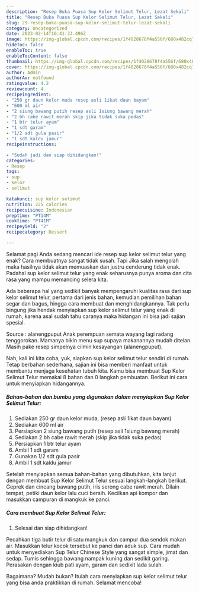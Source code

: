 ```yaml
---
description: "Resep Buka Puasa Sup Kelor Selimut Telur, Lezat Sekali"
title: "Resep Buka Puasa Sup Kelor Selimut Telur, Lezat Sekali"
slug: 29-resep-buka-puasa-sup-kelor-selimut-telur-lezat-sekali
category: Uncategorized
date: 2023-02-14T10:41:33.496Z
image: https://img-global.cpcdn.com/recipes/1f4028678f4a556f/680x482cq70/sup-kelor-selimut-telur-foto-resep-utama.jpg
hideToc: false
enableToc: true
enableTocContent: false
thumbnail: https://img-global.cpcdn.com/recipes/1f4028678f4a556f/680x482cq70/sup-kelor-selimut-telur-foto-resep-utama.jpg
cover: https://img-global.cpcdn.com/recipes/1f4028678f4a556f/680x482cq70/sup-kelor-selimut-telur-foto-resep-utama.jpg
author: Admin
authorAv: notfound
ratingvalue: 4.2
reviewcount: 4
recipeingredient:
- "250 gr daun kelor muda resep asli 1ikat daun bayam"
- "600 ml air"
- "2 siung bawang putih resep asli 1siung bawang merah"
- "2 bh cabe rawit merah skip jika tidak suka pedas"
- "1 btr telur ayam"
- "1 sdt garam"
- "1/2 sdt gula pasir"
- "1 sdt kaldu jamur"
recipeinstructions:

- "Sudah jadi dan siap dihidangkan!"
categories:
- Resep
tags:
- sup
- kelor
- selimut

katakunci: sup kelor selimut 
nutrition: 225 calories
recipecuisine: Indonesian
preptime: "PT14M"
cooktime: "PT41M"
recipeyield: "2"
recipecategory: Dessert

---
```



Selamat pagi Anda sedang mencari ide resep sup kelor selimut telur yang enak? Cara membuatnya sangat tidak susah. Tapi Jika salah mengolah maka hasilnya tidak akan memuaskan dan justru cenderung tidak enak. Padahal sup kelor selimut telur yang enak seharusnya punya aroma dan cita rasa yang mampu memancing selera kita.


Ada beberapa hal yang sedikit banyak mempengaruhi kualitas rasa dari sup kelor selimut telur, pertama dari jenis bahan, kemudian pemilihan bahan segar dan bagus, hingga cara membuat dan menghidangkannya. Tak perlu bingung jika hendak menyiapkan sup kelor selimut telur yang enak di rumah, karena asal sudah tahu caranya maka hidangan ini bisa jadi sajian spesial.

Source : alanengpuput Anak perempuan semata wayang lagi radang tenggorokan. Mamanya bikin menu sup supaya makanannya mudah ditelan. Masih pake resep simpelnya cilmin kesayangan (alanengpuput).


Nah, kali ini kita coba, yuk, siapkan sup kelor selimut telur sendiri di rumah. Tetap berbahan sederhana, sajian ini bisa memberi manfaat untuk membantu menjaga kesehatan tubuh kita. Kamu bisa membuat Sup Kelor Selimut Telur memakai 8 bahan dan 0 langkah pembuatan. Berikut ini cara untuk menyiapkan hidangannya.

<!--inarticleads1-->

##### Bahan-bahan dan bumbu yang digunakan dalam menyiapkan Sup Kelor Selimut Telur:

1. Sediakan 250 gr daun kelor muda, (resep asli 1ikat daun bayam)
1. Sediakan 600 ml air
1. Persiapkan 2 siung bawang putih (resep asli 1siung bawang merah)
1. Sediakan 2 bh cabe rawit merah (skip jika tidak suka pedas)
1. Persiapkan 1 btr telur ayam
1. Ambil 1 sdt garam
1. Gunakan 1/2 sdt gula pasir
1. Ambil 1 sdt kaldu jamur


Setelah menyiapkan semua bahan-bahan yang dibutuhkan, kita lanjut dengan membuat Sup Kelor Selimut Telur sesuai langkah-langkah berikut. Geprek dan cincang bawang putih, iris serong cabe rawit merah. Dilain tempat, petiki daun kelor lalu cuci bersih. Kecilkan api kompor dan masukkan campuran di mangkuk ke panci. 

<!--inarticleads2-->

##### Cara membuat Sup Kelor Selimut Telur:


1. Selesai dan siap dihidangkan!

Pecahkan tiga butir telur di satu mangkuk dan campur dua sendok makan air. Masukkan telur kocok tersebut ke panci dan aduk sup. Cara mudah untuk menyediakan Sup Telur Chinese Style yang sangat simple, jimat dan sedap. Tumis sehingga bawang nampak kuning dan sedikit garing. Perasakan dengan kiub pati ayam, garam dan sedikit lada sulah. 

Bagaimana? Mudah bukan? Itulah cara menyiapkan sup kelor selimut telur yang bisa anda praktikkan di rumah. Selamat mencoba!
